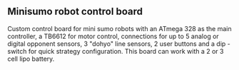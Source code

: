 ## Minisumo robot control board
Custom control board for mini sumo robots with an ATmega 328 as the main controller, a TB6612 for motor control, connections for up to 5 analog or digital opponent sensors, 3 "dohyo" line sensors, 2 user buttons and a dip -switch for quick strategy configuration. This board can work with a 2 or 3 cell lipo battery.
